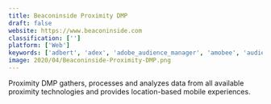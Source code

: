 ```yaml
---
title: Beaconinside Proximity DMP
draft: false 
website: https://www.beaconinside.com
classification: ['']
platform: ['Web']
keywords: ['adbert', 'adex', 'adobe_audience_manager', 'amobee', 'audiencescience', 'channelpilot', 'datalogix', 'eulerian', 'ignitionone', 'krux', 'lotame', 'media_innovation_group', 'neustar_platformone', 'omnex_boss', 'relay42', 'rocket_fuel', 'salesforce_dmp', 'the_trade_desk', 'v12_data', 'vpon', 'winshuttle', 'nugg.ad', 'tail']
image: 2020/04/Beaconinside-Proximity-DMP.png
---
```

Proximity DMP gathers, processes and analyzes data from all available proximity technologies and provides location-based mobile experiences.